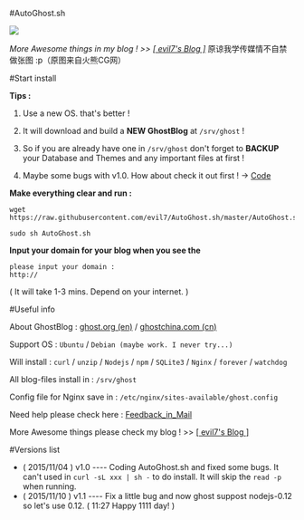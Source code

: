 #AutoGhost.sh

![](http://evil7.net/content/images/2015/11/AutoGhostLogo.jpg)

*More Awesome things in my blog ! >> [[ evil7's Blog ]](http://evil7.net)* 原谅我学传媒情不自禁做张图 :p（原图来自火熊CG网）


#Start install

**Tips :**

1. Use a new OS. that's better !

2. It will download and build a **NEW GhostBlog** at `/srv/ghost` !

3. So if you are already have one in `/srv/ghost` don't forget to **BACKUP** your Database and Themes and any important files at first !

4. Maybe some bugs with v1.0. How about check it out first ! → <a href="https://raw.githubusercontent.com/evil7/AutoGhost.sh/master/AutoGhost.sh" target="blank">Code</a>

**Make everything clear and run :**

```
wget https://raw.githubusercontent.com/evil7/AutoGhost.sh/master/AutoGhost.sh

sudo sh AutoGhost.sh
```

**Input your domain for your blog when you see the**

```
please input your domain :
http://
```

( It will take 1-3 mins. Depend on your internet. )

#Useful info

About GhostBlog : [ghost.org (en)](http://ghost.org) / [ghostchina.com (cn)](http://ghostchina.com)

Support OS : `Ubuntu` / `Debian (maybe work. I never try...)`

Will install : `curl` / `unzip` / `Nodejs` / `npm` / `SQLite3` / `Nginx` / `forever` / `watchdog`

All blog-files install in : `/srv/ghost`

Config file for Nginx save in : `/etc/nginx/sites-available/ghost.config`

Need help please check here : [Feedback_in_Mail](mailto:ljokerp@sina.com?subject=AutoGhost_feedback)

More Awesome things please check my blog ! >> [[ evil7's Blog ]](http://evil7.net)

#Versions list

* ( 2015/11/04 ) v1.0 ---- Coding AutoGhost.sh and fixed some bugs. It can't used in `curl -sL xxx | sh -` to do install. It will skip the `read -p` when running.
* ( 2015/11/10 ) v1.1 ---- Fix a little bug and now ghost suppost nodejs-0.12 so let's use 0.12. ( 11:27 Happy 1111 day! )

